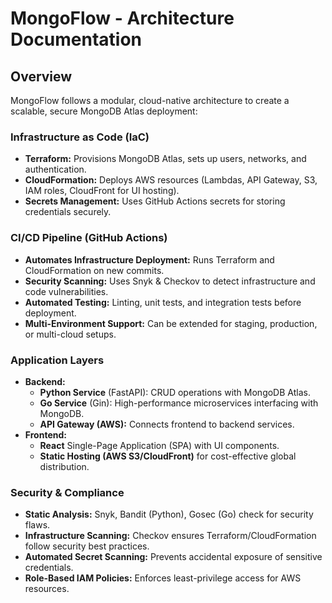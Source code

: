 # MongoFlow - Architecture Documentation

## Overview

MongoFlow follows a modular, cloud-native architecture to create a scalable, secure MongoDB Atlas deployment:

### Infrastructure as Code (IaC)

- **Terraform:** Provisions MongoDB Atlas, sets up users, networks, and authentication.
- **CloudFormation:** Deploys AWS resources (Lambdas, API Gateway, S3, IAM roles, CloudFront for UI hosting).
- **Secrets Management:** Uses GitHub Actions secrets for storing credentials securely.

### CI/CD Pipeline (GitHub Actions)

- **Automates Infrastructure Deployment:** Runs Terraform and CloudFormation on new commits.
- **Security Scanning:** Uses Snyk & Checkov to detect infrastructure and code vulnerabilities.
- **Automated Testing:** Linting, unit tests, and integration tests before deployment.
- **Multi-Environment Support:** Can be extended for staging, production, or multi-cloud setups.

### Application Layers

- **Backend:**
  - **Python Service** (FastAPI): CRUD operations with MongoDB Atlas.
  - **Go Service** (Gin): High-performance microservices interfacing with MongoDB.
  - **API Gateway (AWS):** Connects frontend to backend services.
- **Frontend:**
  - **React** Single-Page Application (SPA) with UI components.
  - **Static Hosting (AWS S3/CloudFront)** for cost-effective global distribution.

### Security & Compliance

- **Static Analysis:** Snyk, Bandit (Python), Gosec (Go) check for security flaws.
- **Infrastructure Scanning:** Checkov ensures Terraform/CloudFormation follow security best practices.
- **Automated Secret Scanning:** Prevents accidental exposure of sensitive credentials.
- **Role-Based IAM Policies:** Enforces least-privilege access for AWS resources.
